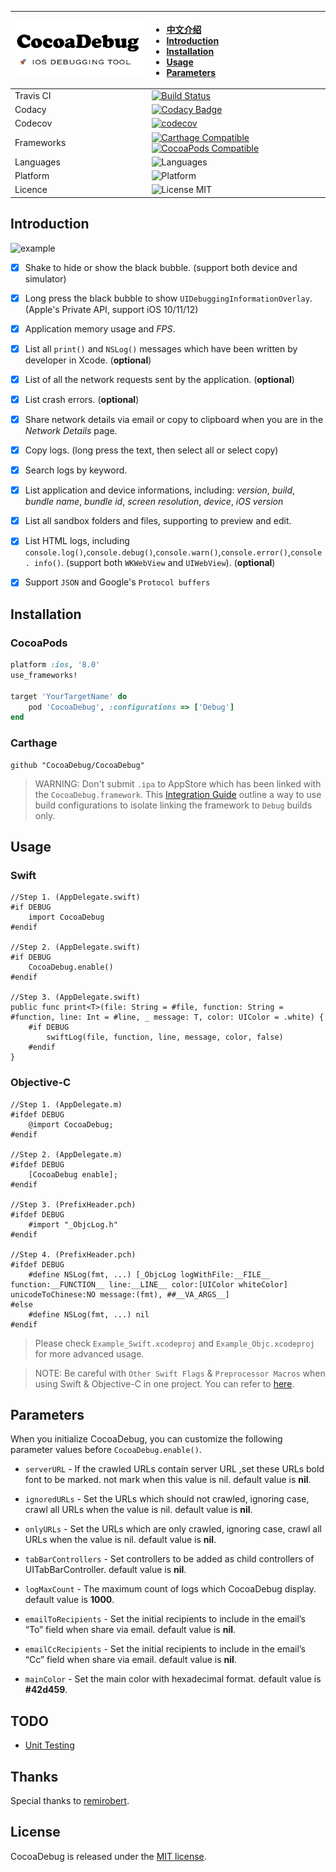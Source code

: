 | <img alt="logo" src="https://raw.githubusercontent.com/CocoaDebug/CocoaDebug/master/pic/logo.png" width="250"/> | <ul align="left"><li><a href="https://github.com/CocoaDebug/CocoaDebug/wiki/%E4%B8%AD%E6%96%87%E4%BB%8B%E7%BB%8D">中文介绍</a><li><a href="#introduction">Introduction</a><li><a href="#installation">Installation</a><li><a href="#usage">Usage</a><li><a href="#parameters">Parameters</a></ul> |
| -------------- | -------------- |
| Travis CI | [![Build Status](https://travis-ci.org/CocoaDebug/CocoaDebug.svg?branch=master)](https://travis-ci.org/CocoaDebug/CocoaDebug) |
| Codacy | [![Codacy Badge](https://api.codacy.com/project/badge/Grade/6aac8606d10f403a811cafdf870bb552)](https://www.codacy.com/app/CocoaDebug/CocoaDebug?utm_source=github.com&amp;utm_medium=referral&amp;utm_content=CocoaDebug/CocoaDebug&amp;utm_campaign=Badge_Grade) |
| Codecov | [![codecov](https://codecov.io/gh/CocoaDebug/CocoaDebug/branch/master/graph/badge.svg)](https://codecov.io/gh/CocoaDebug/CocoaDebug) |
| Frameworks | [![Carthage Compatible](https://img.shields.io/badge/Carthage-compatible-4BC51D.svg?style=flat)](https://github.com/Carthage/Carthage) [![CocoaPods Compatible](https://img.shields.io/cocoapods/v/CocoaDebug.svg)](https://img.shields.io/cocoapods/v/CocoaDebug.svg) |
| Languages | ![Languages](https://img.shields.io/badge/languages-Swift%20%7C%20ObjC-blue.svg) |
| Platform | ![Platform](https://img.shields.io/badge/platforms-iOS%208.0+-blue.svg) |
| Licence | <img src="https://img.shields.io/badge/license-MIT-blue.svg?style=flat" alt="License MIT"/> |

<span style="float:none" />

## Introduction

![example](https://raw.githubusercontent.com/CocoaDebug/CocoaDebug/master/pic/example.gif)

- [x] Shake to hide or show the black bubble. (support both device and simulator)

- [x] Long press the black bubble to show `UIDebuggingInformationOverlay`. (Apple's Private API, support iOS 10/11/12)

- [x] Application memory usage and *FPS*.

- [x] List all `print()` and `NSLog()` messages which have been written by developer in Xcode. (**optional**)

- [x] List of all the network requests sent by the application. (**optional**)

- [x] List crash errors. (**optional**)

- [x] Share network details via email or copy to clipboard when you are in the *Network Details* page.

- [x] Copy logs. (long press the text, then select all or select copy)

- [x] Search logs by keyword.

- [x] List application and device informations, including: *version*, *build*, *bundle name*, *bundle id*, *screen resolution*, *device*, *iOS version*

- [x] List all sandbox folders and files, supporting to preview and edit.

- [x] List HTML logs, including `console.log()`,`console.debug()`,`console.warn()`,`console.error()`,`console. info()`. (support both `WKWebView` and `UIWebView`). (**optional**)

- [x] Support `JSON` and Google's `Protocol buffers`

## Installation

### CocoaPods

```ruby
platform :ios, '8.0'
use_frameworks!

target 'YourTargetName' do
    pod 'CocoaDebug', :configurations => ['Debug']
end
```

### Carthage

```ogdl
github "CocoaDebug/CocoaDebug"
```

> WARNING: Don't submit `.ipa` to AppStore which has been linked with the `CocoaDebug.framework`. This [Integration Guide](https://github.com/CocoaDebug/CocoaDebug/wiki/Integration-Guide) outline a way to use build configurations to isolate linking the framework to `Debug` builds only.

## Usage

### Swift
	
    //Step 1. (AppDelegate.swift)
    #if DEBUG
        import CocoaDebug
    #endif
	
    //Step 2. (AppDelegate.swift)
    #if DEBUG
        CocoaDebug.enable()
    #endif

    //Step 3. (AppDelegate.swift)
    public func print<T>(file: String = #file, function: String = #function, line: Int = #line, _ message: T, color: UIColor = .white) {
        #if DEBUG
            swiftLog(file, function, line, message, color, false)
        #endif
    }
	

### Objective-C
	
    //Step 1. (AppDelegate.m)
    #ifdef DEBUG
        @import CocoaDebug;
    #endif
	
    //Step 2. (AppDelegate.m)
    #ifdef DEBUG
        [CocoaDebug enable];
    #endif
	
    //Step 3. (PrefixHeader.pch)
    #ifdef DEBUG
        #import "_ObjcLog.h"
    #endif
	
	//Step 4. (PrefixHeader.pch)
    #ifdef DEBUG
        #define NSLog(fmt, ...) [_ObjcLog logWithFile:__FILE__ function:__FUNCTION__ line:__LINE__ color:[UIColor whiteColor] unicodeToChinese:NO message:(fmt), ##__VA_ARGS__]
    #else
        #define NSLog(fmt, ...) nil
    #endif

> Please check `Example_Swift.xcodeproj` and `Example_Objc.xcodeproj` for more advanced usage.

> NOTE: Be careful with `Other Swift Flags` & `Preprocessor Macros` when using Swift & Objective-C in one project. You can refer to [here](https://stackoverflow.com/questions/24111854/in-absence-of-preprocessor-macros-is-there-a-way-to-define-practical-scheme-spe).  

## Parameters

When you initialize CocoaDebug, you can customize the following parameter values before `CocoaDebug.enable()`.

- `serverURL` - If the crawled URLs contain server URL ,set these URLs bold font to be marked. not mark when this value is nil. default value is **nil**.

- `ignoredURLs` - Set the URLs which should not crawled, ignoring case, crawl all URLs when the value is nil. default value is **nil**.

- `onlyURLs` - Set the URLs which are only crawled, ignoring case, crawl all URLs when the value is nil. default value is **nil**.

- `tabBarControllers` - Set controllers to be added as child controllers of UITabBarController. default value is **nil**.

- `logMaxCount` - The maximum count of logs which CocoaDebug display. default value is **1000**.

- `emailToRecipients` - Set the initial recipients to include in the email’s “To” field when share via email. default value is **nil**.

- `emailCcRecipients` - Set the initial recipients to include in the email’s “Cc” field when share via email. default value is **nil**.

- `mainColor` - Set the main color with hexadecimal format. default value is **#42d459**.

## TODO

- [Unit Testing](https://codecov.io/gh/CocoaDebug/CocoaDebug)

## Thanks

Special thanks to [remirobert](https://github.com/remirobert).

## License

CocoaDebug is released under the [MIT license](https://github.com/CocoaDebug/CocoaDebug/blob/master/LICENSE).
